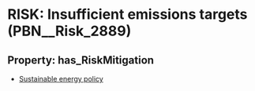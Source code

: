 # RISK: __Insufficient emissions targets__ (PBN__Risk_2889)

## Property: has_RiskMitigation

* [Sustainable energy policy](PBN__Mitigation_1054)

